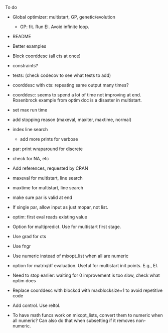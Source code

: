 To do

* Global optimizer: multistart, GP, genetic/evolution

  * GP: fit. Run EI. Avoid infinite loop.

* README

* Better examples

* Block coorddesc (all cts at once)

* constraints?

* tests: (check codecov to see what tests to add)

* coorddesc with cts: repeating same output many times?

* coorddesc: seems to spend a lot of time not improving at end.
Rosenbrock example from optim doc is a disaster in multistart.

* set max run time

* add stopping reason (maxeval, maxiter, maxtime, normal)

* index line search
  - add more prints for verbose

* par: print wraparound for discrete

* check for NA, etc

* Add references, requested by CRAN

* maxeval for multistart, line search

* maxtime for multistart, line search

* make sure par is valid at end

* If single par, allow input as just mopar, not list.

* optim: first eval reads existing value

* Option for multipredict. Use for multistart first stage.

* Use grad for cts

* Use fngr

* Use numeric instead of mixopt_list when all are numeric

* option for matrix/df evaluation. Useful for multistart init points. E.g., EI.

* Need to stop earlier: waiting for 0 improvement is too slow, check what optim does

* Replace coorddesc with blockcd with maxblocksize=1 to avoid repetitive code

* Add control. Use reltol.

* To have math funcs work on mixopt_lists, convert them to numeric when all
numeric? Can also do that when subsetting if it removes non-numeric.
